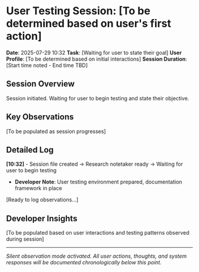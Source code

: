 # User Testing Session: [To be determined based on user's first action]

**Date**: 2025-07-29 10:32
**Task**: [Waiting for user to state their goal]
**User Profile**: [To be determined based on initial interactions]
**Session Duration**: [Start time noted - End time TBD]

## Session Overview

Session initiated. Waiting for user to begin testing and state their objective.

## Key Observations

[To be populated as session progresses]

## Detailed Log

**[10:32]** - Session file created → Research notetaker ready → Waiting for user to begin testing
- **Developer Note**: User testing environment prepared, documentation framework in place

[Ready to log observations...]

## Developer Insights

[To be populated based on user interactions and testing patterns observed during session]

---

*Silent observation mode activated. All user actions, thoughts, and system responses will be documented chronologically below this point.*